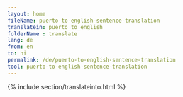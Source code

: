 ```yaml
---
layout: home
fileName: puerto-to-english-sentence-translation
translatein: puerto_to_english
folderName : translate
lang: de
from: en
to: hi
permalink: /de/puerto-to-english-sentence-translation
tool: puerto-to-english-sentence-translation
---
```

{% include section/translateinto.html %}